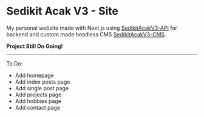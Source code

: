 # Sedikit Acak V3 - Site

My personal website made with Next.js using [SedikitAcakV3-API](https://github.com/refandhika/sedikitacakv3-api) for backend and custom made headless CMS [SedikitAcakV3-CMS](https://github.com/refandhika/sedikitacakv3-cms).

**Project Still On Going!**

---

To Do:
- Add homepage
- Add index posts page
- Add single post page
- Add projects page
- Add hobbies page
- Add contact page